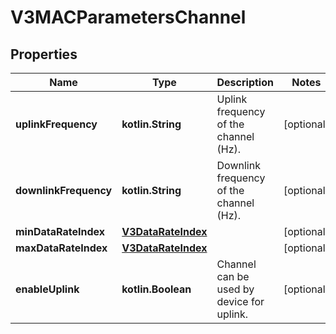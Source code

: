 
# V3MACParametersChannel

## Properties
Name | Type | Description | Notes
------------ | ------------- | ------------- | -------------
**uplinkFrequency** | **kotlin.String** | Uplink frequency of the channel (Hz). |  [optional]
**downlinkFrequency** | **kotlin.String** | Downlink frequency of the channel (Hz). |  [optional]
**minDataRateIndex** | [**V3DataRateIndex**](V3DataRateIndex.md) |  |  [optional]
**maxDataRateIndex** | [**V3DataRateIndex**](V3DataRateIndex.md) |  |  [optional]
**enableUplink** | **kotlin.Boolean** | Channel can be used by device for uplink. |  [optional]



